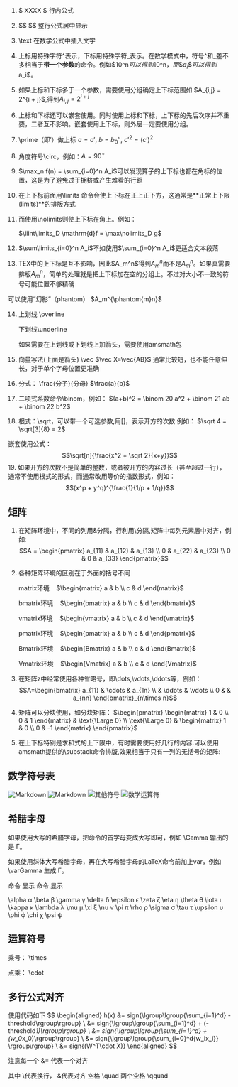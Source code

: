 1. $ XXXX $ 行内公式
2. \$$  $$ 整行公式居中显示
3.  \text 在数学公式中插入文字
4. 上标用特殊字符^表示，下标用特殊字符_表示。在数学模式中，符号^和_差不多相当于**带一个参数**的命令。例如\$10^n$可以得到$10^n$，而\$a_i\$可以得到$a_i$。
5. 如果上标和下标多于一个参数，需要使用分组确定上下标范围如 \$A_{i,j} = 2^{i + j}\$,得到$A_{i,j} = 2^{i + j}$
6. 上标和下标还可以嵌套使用。同时使用上标和下标，上下标的先后次序并不重要，二者互不影响。嵌套使用上下标，则外层一定要使用分组。
7. \prime（即$\prime$）做上标 $a=a'$, $b=b_0''$, ${c'}^2 = (c')^2$
8. 角度符号\circ，例如：$A = 90^\circ$
9. $\max_n f(n) = \sum_{i=0}^n A_i$可以发现算子的上下标也都在角标的位置，这是为了避免过于拥挤或产生难看的行距
10. 在上下标前面用\limits 命令会使上下标在正上正下方，这通常是**正常上下限(limits)**的排版方式
11. 而使用\nolimits则使上下标在角上。例如：

    $\iiint\limits_D \mathrm{d}f = \max\nolimits_D g$
12. $\sum\limits_{i=0}^n A_i$不如使用$\sum_{i=0}^n A_i$更适合文本段落
13. TEX中的上下标是互不影响，因此\$A_m^n\$得到$A_m^n$而不是$A_m{}^n$。如果真需要排版$A_m{}^n$，简单的处理就是把上下标加在空的分组上。不过对大小不一致的符号可能位置不够精确

可以使用“幻影”（phantom）
$A_m^{\phantom{m}n}$

14. 上划线 \overline

    下划线\underline

    如果需要在上划线或下划线上加箭头，需要使用amsmath包
15. 向量写法(上面是箭头) \vec $\vec X=\vec{AB}$
通常比较短，也不能任意伸长，对于单个字母位置更准确
16. 分式：
\frac{分子}{分母}
$\frac{a}{b}$
17. 二项式系数命令\binom，例如：
 $(a+b)^2 = \binom 20 a^2 + \binom 21 ab + \binom 22 b^2$
 18. 根式：\sqrt，可以带一个可选参数,用[]，表示开方的次数
 例如：
 $\sqrt 4 = \sqrt[3]{8} = 2$

 嵌套使用公式：
 $$\sqrt[n]{\frac{x^2 + \sqrt 2}{x+y}}$$
 19. 如果开方的次数不是简单的整数，或者被开方的内容过长（甚至超过一行），通常不使用根式的形式，而通常改用等价的指数形式，例如：
 $$(x^p + y^q)^{\frac{1}{1/p + 1/q}}$$

 ## 矩阵
 1. 在矩阵环境中，不同的列用&分隔，行利用\\分隔,矩阵中每列元素居中对齐，例如:
 $$A = \begin{pmatrix} a_{11} & a_{12} & a_{13} \\ 0 & a_{22} & a_{23} \\ 0 & 0 & a_{33} \end{pmatrix}$$

 2. 各种矩阵环境的区别在于外面的括号不同

    matrix环境&nbsp;&nbsp;&nbsp;&nbsp;$\begin{matrix} a & b \\ c & d \end{matrix}$
    
    bmatrix环境&nbsp;&nbsp;&nbsp;&nbsp;$\begin{bmatrix} a & b \\ c & d \end{bmatrix}$

    vmatrix环境&nbsp;&nbsp;&nbsp;&nbsp;$\begin{vmatrix} a & b \\ c & d \end{vmatrix}$

    pmatrix环境&nbsp;&nbsp;&nbsp;&nbsp;$\begin{pmatrix} a & b \\ c & d \end{pmatrix}$

    Bmatrix环境&nbsp;&nbsp;&nbsp;&nbsp;$\begin{Bmatrix} a & b \\ c & d \end{Bmatrix}$

    Vmatrix环境&nbsp;&nbsp;&nbsp;&nbsp;$\begin{Vmatrix} a & b \\ c & d \end{Vmatrix}$
3. 在矩阵z中经常使用各种省略号，即\dots,\vdots,\ddots等，例如：
$$A=\begin{bmatrix} a_{11} & \cdots & a_{1n} \\ & \ddots & \vdots \\ 0 & & a_{nn} \end{bmatrix}_{n\times n}$$
4. 矩阵可以分块使用，如分块矩阵：
$\begin{pmatrix} \begin{matrix} 1 & 0 \\ 0 & 1 \end{matrix} & \text{\Large 0} \\ \text{\Large 0} & \begin{matrix} 1 & 0 \\ 0 & -1 \end{matrix} \end{pmatrix}$
5. 在上下标特别是求和式的上下限中，有时需要使用好几行的内容.可以使用amsmath提供的\substack命令排版,效果相当于只有一列的无括号的矩阵:
## 数学符号表
![Markdown](http://i1.bvimg.com/602813/e7172ab78614d337.png)
![Markdown](http://i1.bvimg.com/602813/e459805dd3161c27.png)
![其他符号](http://i1.bvimg.com/602813/c44bcf78605b50cf.png)
![数学运算符](http://i1.nbimg.com/602813/77724d74160d0deb.png)
## 希腊字母
如果使用大写的希腊字母，把命令的首字母变成大写即可，例如 \Gamma 输出的是 Γ。

如果使用斜体大写希腊字母，再在大写希腊字母的LaTeX命令前加上var，例如\varGamma 生成 Γ。

命令	显示		命令	显示

\alpha	α		\beta	β
\gamma	γ		\delta	δ
\epsilon	ϵ		\zeta	ζ
\eta	η		\theta	θ
\iota	ι		\kappa	κ
\lambda	λ		\mu	μ
\xi	ξ		\nu	ν
\pi	π		\rho	ρ
\sigma	σ		\tau	τ
\upsilon	υ		\phi	ϕ
\chi	χ		\psi	ψ

## 运算符号
乘号： \times

点乘： \cdot
## 多行公式对齐
使用代码如下
\$$
\begin{aligned}
h(x) &= sign{\lgroup\lgroup{\sum_{i=1}^d} - threshold\rgroup\rgroup} \\ 
	 &= sign{\lgroup\lgroup{\sum_{i=1}^d} + (-threshold*1)\rgroup\rgroup} \\
     &= sign{\lgroup\lgroup{\sum_{i=1}^d} + (w_0*x_0)\rgroup\rgroup} \\
     &= sign{\lgroup\lgroup{\sum_{i=0}^d{w_ix_i}} \rgroup\rgroup} \\
     &= sign{(W^T\cdot X)}
\end{aligned}
\$$

注意每一个 &= 代表一个对齐

其中 \\代表换行， &代表对齐
空格 \quad 
两个空格 \qquad